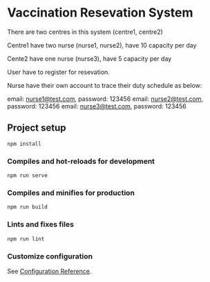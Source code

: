 # Vaccination Resevation System

There are two centres in this system (centre1, centre2)

Centre1 have two nurse (nurse1, nurse2), have 10 capacity per day

Cente2 have one nurse (nurse3), have 5 capacity per day

User have to register for resevation.

Nurse have their own account to trace their duty schedule as below:

email: nurse1@test.com, password: 123456
email: nurse2@test.com, password: 123456
email: nurse3@test.com, password: 123456

## Project setup

```
npm install
```

### Compiles and hot-reloads for development

```
npm run serve
```

### Compiles and minifies for production

```
npm run build
```

### Lints and fixes files

```
npm run lint
```

### Customize configuration

See [Configuration Reference](https://cli.vuejs.org/config/).
